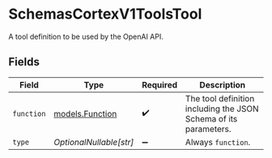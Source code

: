 # SchemasCortexV1ToolsTool

A tool definition to be used by the OpenAI API.


## Fields

| Field                                                            | Type                                                             | Required                                                         | Description                                                      |
| ---------------------------------------------------------------- | ---------------------------------------------------------------- | ---------------------------------------------------------------- | ---------------------------------------------------------------- |
| `function`                                                       | [models.Function](../models/function.md)                         | :heavy_check_mark:                                               | The tool definition including the JSON Schema of its parameters. |
| `type`                                                           | *OptionalNullable[str]*                                          | :heavy_minus_sign:                                               | Always `function`.                                               |